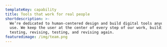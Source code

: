 ```yaml
---
templateKey: capability
title: Tools that work for real people
shortdescription: >-
  We’re dedicated to human-centered design and build digital tools anyone can
  use. We keep the user at the center of every step of our work, building,
  testing, revising, testing, and revising again. 
featuredimage: /img/team.png
---
```


